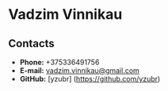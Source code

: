 # Vadzim Vinnikau

## Contacts
* **Phone:** +375336491756
* **E-mail:** vadzim.vinnikau@gmail.com
* **GitHub:** [yzubr] (https://github.com/yzubr)
